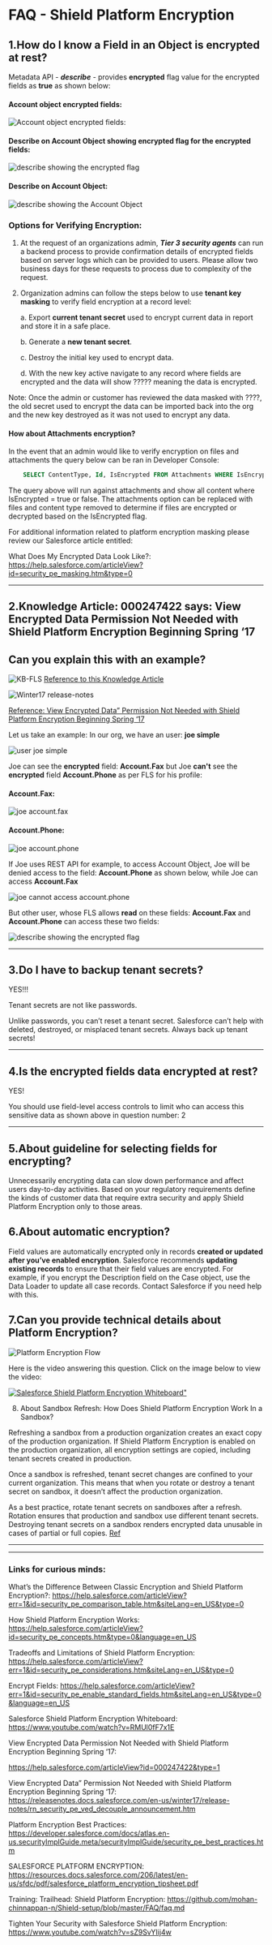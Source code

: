 # FAQ - Shield Platform Encryption


 1.How do I know a Field in an Object is encrypted at rest?
 --------------------------------------------------------

Metadata API - ***describe*** - provides **encrypted** flag value for the encrypted fields as **true** as shown below:

#### Account object encrypted fields:

![Account object encrypted fields:](img/account-encrypted-fields.png)

#### Describe on Account Object showing **encrypted flag** for the  encrypted fields:

![describe showing the encrypted flag](img/describe-showing-encrypted-flag.png)


#### Describe on Account Object:

![describe showing the Account Object](img/account-describe-metadata.png)





### Options for Verifying Encryption:

1. At the request of an organizations admin,  ***Tier 3 security agents*** can run a backend process to provide confirmation details of encrypted fields based on server logs which can be provided to users. Please allow two business days for these requests to process due to complexity of the request.

2. Organization admins can follow the steps below to use **tenant key masking** to verify field encryption at a record level:


      a.     Export **current tenant secret** used to encrypt current data in report and store it in a safe place.

      b.     Generate a **new tenant secret**.

      c.     Destroy the initial key used to encrypt data.

      d.     With the new key active navigate to any record where fields are encrypted and the data will show ????? meaning the data is encrypted.


Note: Once the admin or customer has reviewed the data masked with ????, the old secret used to encrypt the data can be imported back into the org and the new key destroyed as it was not used to encrypt any data.


#### How about Attachments encryption?

In the event that an admin would like to verify encryption on files and attachments the query below can be ran in Developer Console:

 ```sql
     SELECT ContentType, Id, IsEncrypted FROM Attachments WHERE IsEncrypted = false/true
```

The query above will run against attachments and show all content where IsEncrypted = true or false. The attachments option can be replaced with files and content type removed to determine if files are encrypted or decrypted based on the IsEncrypted flag.

For additional information related to platform encryption masking please review our Salesforce article entitled:

 What Does My Encrypted Data Look Like?:
  https://help.salesforce.com/articleView?id=security_pe_masking.htm&type=0



<hr/>

2.Knowledge Article: 000247422 says: View Encrypted Data Permission Not Needed with Shield Platform Encryption Beginning Spring ‘17
---------------------------------------------------------------------------------------------------------------------------------
Can you explain this with an example?
-------------------------------------

![KB-FLS](img/KB-FLS.png)
[Reference to this Knowledge Article](https://help.salesforce.com/articleView?id=000247422&type=1)


![Winter17 release-notes](img/win17-rel-notes-viewEncryptedData-perm-NN.png)


[Reference: View Encrypted Data” Permission Not Needed with Shield Platform Encryption Beginning Spring ‘17](https://releasenotes.docs.salesforce.com/en-us/winter17/release-notes/rn_security_pe_ved_decouple_announcement.htm)



Let us take an example: In our org, we have an user: **joe simple**

![user joe simple](img/user-joe-simple.png)


Joe can see the **encrypted** field: **Account.Fax** but Joe **can't** see the **encrypted** field **Account.Phone** as per FLS for his profile:

#### Account.Fax:
![joe account.fax](img/user-joesimple-can-seee-account_fax.png)


#### Account.Phone:
![joe account.phone](img/user-joesimple-cannot-see-account_phone.png)



If Joe uses REST API for example, to access Account Object, Joe will be denied access to the field: **Account.Phone** as shown below, while Joe can access **Account.Fax**

![joe cannot access account.phone](img/rest-api-user-cannot-access_account_phone.png)

But other user, whose FLS allows **read** on these fields: **Account.Fax** and **Account.Phone** can access these two fields:


![describe showing the encrypted flag](img/describe-showing-encrypted-flag.png)


<hr/>



3.Do I have to backup tenant secrets?
--------------------------------------------------------

YES!!!

Tenant secrets are not like passwords.

Unlike passwords, you can’t reset a tenant secret. Salesforce can’t help with deleted, destroyed, or misplaced tenant secrets. Always back up tenant secrets!

<hr/>

4.Is the encrypted fields data encrypted at rest?
--------------------------------------------------------

YES!

You should use field-level access controls to limit who can access this sensitive data as shown above in question number: 2

<hr/>

5.About guideline for selecting fields for encrypting?
--------------------------------------------------------

Unnecessarily encrypting data can slow down performance and affect users day-to-day activities.  Based on your regulatory requirements define the kinds of customer data that require extra security and apply Shield Platform Encryption only to those areas.


6.About automatic encryption?
---------------------------------

Field values are automatically encrypted only in records **created or updated after you’ve enabled encryption**. Salesforce recommends **updating existing records** to ensure that their field values are encrypted. For example, if you encrypt the Description field on the Case object, use the Data Loader to update all case records. Contact Salesforce if you need help with this.


7.Can you provide technical details about Platform Encryption?
----------------------------------------------------------------



![Platform Encryption Flow](img/platform-en.png)

 Here is the video answering this question. Click on the image below to view the video:

[![Salesforce Shield Platform Encryption Whiteboard"](https://img.youtube.com/vi/RMUl0fF7x1E/0.jpg)](https://www.yout‌​ube.com/watch?v=RMUl0fF7x1E "Salesforce Shield Platform Encryption Whiteboard")

8. About Sandbox Refresh: How Does Shield Platform Encryption Work In a Sandbox?

Refreshing a sandbox from a production organization creates an exact copy of the production organization. If Shield Platform Encryption is enabled on the production organization, all encryption settings are copied, including tenant secrets created in production.

Once a sandbox is refreshed, tenant secret changes are confined to your current organization. This means that when you rotate or destroy a tenant secret on sandbox, it doesn’t affect the production organization.

As a best practice, rotate tenant secrets on sandboxes after a refresh. Rotation ensures that production and sandbox use different tenant secrets. Destroying tenant secrets on a sandbox renders encrypted data unusable in cases of partial or full copies.
[Ref](https://help.salesforce.com/articleView?id=security_pe_sandboxes.htm&type=5)




<hr/>
<hr/>

### Links for curious minds:


What’s the Difference Between Classic Encryption and Shield Platform Encryption?:
https://help.salesforce.com/articleView?err=1&id=security_pe_comparison_table.htm&siteLang=en_US&type=0

How Shield Platform Encryption Works:
https://help.salesforce.com/articleView?id=security_pe_concepts.htm&type=0&language=en_US

Tradeoffs and Limitations of Shield Platform Encryption:
https://help.salesforce.com/articleView?err=1&id=security_pe_considerations.htm&siteLang=en_US&type=0

Encrypt Fields:
https://help.salesforce.com/articleView?err=1&id=security_pe_enable_standard_fields.htm&siteLang=en_US&type=0&language=en_US


Salesforce Shield Platform Encryption Whiteboard:
https://www.youtube.com/watch?v=RMUl0fF7x1E


View Encrypted Data Permission Not Needed with Shield Platform Encryption Beginning Spring ‘17:


https://help.salesforce.com/articleView?id=000247422&type=1


View Encrypted Data” Permission Not Needed with Shield Platform Encryption Beginning Spring ‘17:
https://releasenotes.docs.salesforce.com/en-us/winter17/release-notes/rn_security_pe_ved_decouple_announcement.htm


Platform Encryption Best Practices:
https://developer.salesforce.com/docs/atlas.en-us.securityImplGuide.meta/securityImplGuide/security_pe_best_practices.htm

SALESFORCE PLATFORM ENCRYPTION:
https://resources.docs.salesforce.com/206/latest/en-us/sfdc/pdf/salesforce_platform_encryption_tipsheet.pdf

Training: Trailhead: Shield Platform Encryption:
https://github.com/mohan-chinnappan-n/Shield-setup/blob/master/FAQ/faq.md


Tighten Your Security with Salesforce Shield Platform Encryption:
https://www.youtube.com/watch?v=sZ9SvYIij4w
